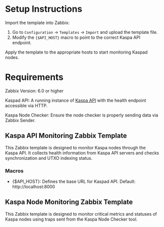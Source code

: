 # Setup Instructions
Import the template into Zabbix:

1. Go to `Configuration` → `Templates` → `Import` and upload the template file.
2. Modify the `{$API_HOST}` macro to point to the correct Kaspa API endpoint.

Apply the template to the appropriate hosts to start monitoring Kaspad nodes.

# Requirements

Zabbix Version: 6.0 or higher

Kaspad API: A running instance of [Kaspa API](https://github.com/kaspa-ng/kaspa-rest-server) with the health endpoint accessible via HTTP.

Kaspa Node Checker: Ensure the node checker is properly sending data via Zabbix Sender.

## Kaspa API Monitoring Zabbix Template
This Zabbix template is designed to monitor Kaspa nodes through the Kaspa API. It collects health information from Kaspa API servers and checks synchronization and UTXO indexing status.

### Macros
- {$API_HOST}: Defines the base URL for Kaspad API. Default: http://localhost:8000


## Kaspa Node Monitoring Zabbix Template
This Zabbix template is designed to monitor critical metrics and statuses of Kaspa nodes using traps sent from the Kaspa Node Checker tool.